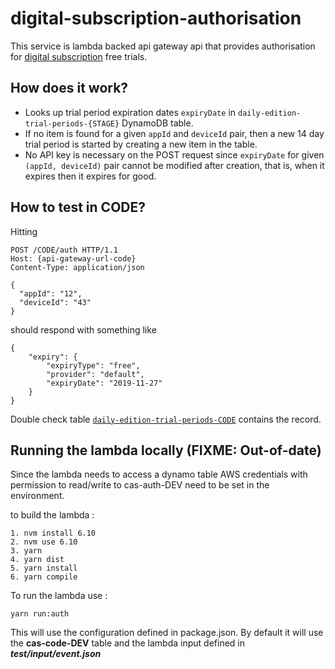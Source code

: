 # digital-subscription-authorisation

This service is lambda backed api gateway api that provides authorisation for [digital subscription](https://support.theguardian.com/uk/subscribe/digital) free trials.

## How does it work?

* Looks up trial period expiration dates `expiryDate` in `daily-edition-trial-periods-{STAGE}` DynamoDB table.
* If no item is found for a given `appId` and `deviceId` pair, then a new 14 day trial period is started by creating a new item in the table.
* No API key is necessary on the POST request since `expiryDate` for given `(appId, deviceId)` pair cannot be modified after creation, that is, when it expires then it expires for good.

## How to test in CODE?

Hitting

```
POST /CODE/auth HTTP/1.1
Host: {api-gateway-url-code}
Content-Type: application/json

{
  "appId": "12",
  "deviceId": "43"
}
```
should respond with something like

```
{
    "expiry": {
        "expiryType": "free",
        "provider": "default",
        "expiryDate": "2019-11-27"
    }
}
```

Double check table [`daily-edition-trial-periods-CODE`](https://eu-west-1.console.aws.amazon.com/dynamodb/home?region=eu-west-1#tables:selected=daily-edition-trial-periods-CODE;tab=items) contains the record.

## Running the lambda locally (FIXME: Out-of-date)

Since the lambda needs to access a dynamo table AWS credentials with permission to read/write to cas-auth-DEV need to be set in the environment.

to build the lambda :
``` 
1. nvm install 6.10 
2. nvm use 6.10
3. yarn
4. yarn dist
5. yarn install
6. yarn compile
````
To run the lambda use :
 ```
 yarn run:auth
 ``` 

This will use the configuration defined in package.json. By default it will use the **cas-code-DEV** table and the lambda input defined in ***test/input/event.json***
